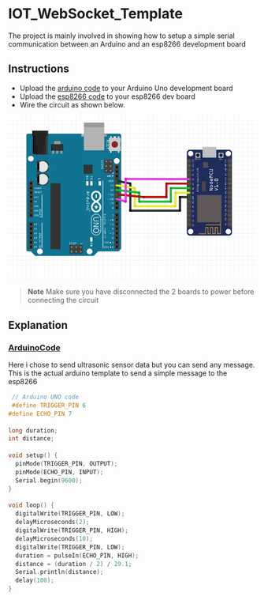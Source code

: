 # IOT_WebSocket_Template
The project is mainly involved in showing how to setup a simple serial communication between an Arduino and an esp8266 development board

## Instructions
- Upload the [arduino code](ArduinoCode/ArduinoCode.ino) to your Arduino Uno development board
- Upload the [esp8266 code](esp8266Code/esp8266Code.ino) to your esp8266 dev board
- Wire the circuit as shown below.

![CIRCUIT...](images/circuit.PNG?raw=true "Optional Title")

> **Note** 
> Make sure you have disconnected the 2 boards to power before connecting the circuit

## Explanation
### [ArduinoCode](ArduinoCode/ArduinoCode.ino)
Here i chose to send ultrasonic sensor data but you can send any message.
This is the actual arduino template to send a simple message to the esp8266
```cpp
 // Arduino UNO code
 #define TRIGGER_PIN 6
#define ECHO_PIN 7

long duration;
int distance;

void setup() {
  pinMode(TRIGGER_PIN, OUTPUT);
  pinMode(ECHO_PIN, INPUT);
  Serial.begin(9600);
}

void loop() {
  digitalWrite(TRIGGER_PIN, LOW);
  delayMicroseconds(2);
  digitalWrite(TRIGGER_PIN, HIGH);
  delayMicroseconds(10);
  digitalWrite(TRIGGER_PIN, LOW);
  duration = pulseIn(ECHO_PIN, HIGH);
  distance = (duration / 2) / 29.1;
  Serial.println(distance);
  delay(100);
}


```
